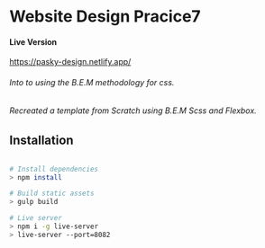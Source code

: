 # Website Design Pracice7


#### Live Version
https://pasky-design.netlify.app/


######  Into to using the B.E.M methodology for css.
######  Recreated a template from Scratch using B.E.M Scss and Flexbox.


## Installation

``` bash

# Install dependencies 
> npm install

# Build static assets 
> gulp build

# Live server
> npm i -g live-server
> live-server --port=8082

```


